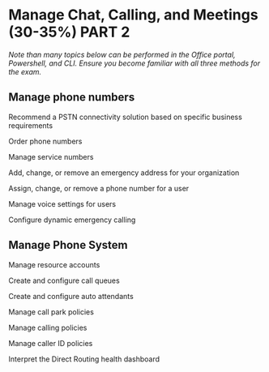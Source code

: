 # Manage Chat, Calling, and Meetings (30-35%) PART 2

*Note than many topics below can be performed in the Office portal, Powershell, and CLI.  Ensure you become familiar with all three methods for the exam.*

## Manage phone numbers

Recommend a PSTN connectivity solution based on specific business requirements


Order phone numbers


Manage service numbers


Add, change, or remove an emergency address for your organization


Assign, change, or remove a phone number for a user


Manage voice settings for users


Configure dynamic emergency calling

## Manage Phone System

Manage resource accounts


Create and configure call queues


Create and configure auto attendants


Manage call park policies


Manage calling policies


Manage caller ID policies


Interpret the Direct Routing health dashboard
